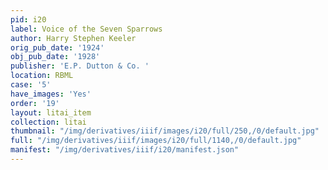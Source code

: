 ```yaml
---
pid: i20
label: Voice of the Seven Sparrows
author: Harry Stephen Keeler
orig_pub_date: '1924'
obj_pub_date: '1928'
publisher: 'E.P. Dutton & Co. '
location: RBML
case: '5'
have_images: 'Yes'
order: '19'
layout: litai_item
collection: litai
thumbnail: "/img/derivatives/iiif/images/i20/full/250,/0/default.jpg"
full: "/img/derivatives/iiif/images/i20/full/1140,/0/default.jpg"
manifest: "/img/derivatives/iiif/i20/manifest.json"
---
```

